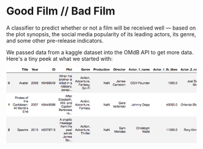 # Good Film // Bad Film

A classifier to predict whether or not a film will be received well — based on the plot synopsis, the social media popularity of its leading actors, its genre, and some other pre-release indicators.

We passed data from a kaggle dataset into the OMdB API to get more data. Here's a tiny peek at what we started with:

![](/media/data.png)

